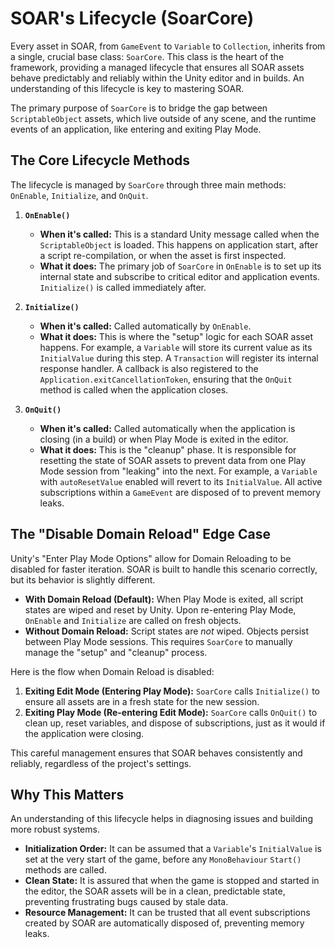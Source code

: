 # SOAR's Lifecycle (SoarCore)

Every asset in SOAR, from `GameEvent` to `Variable` to `Collection`, inherits from a single, crucial base class: `SoarCore`. This class is the heart of the framework, providing a managed lifecycle that ensures all SOAR assets behave predictably and reliably within the Unity editor and in builds. An understanding of this lifecycle is key to mastering SOAR.

The primary purpose of `SoarCore` is to bridge the gap between `ScriptableObject` assets, which live outside of any scene, and the runtime events of an application, like entering and exiting Play Mode.

## The Core Lifecycle Methods

The lifecycle is managed by `SoarCore` through three main methods: `OnEnable`, `Initialize`, and `OnQuit`.

1.  **`OnEnable()`**
    *   **When it's called:** This is a standard Unity message called when the `ScriptableObject` is loaded. This happens on application start, after a script re-compilation, or when the asset is first inspected.
    *   **What it does:** The primary job of `SoarCore` in `OnEnable` is to set up its internal state and subscribe to critical editor and application events. `Initialize()` is called immediately after.

2.  **`Initialize()`**
    *   **When it's called:** Called automatically by `OnEnable`.
    *   **What it does:** This is where the "setup" logic for each SOAR asset happens. For example, a `Variable` will store its current value as its `InitialValue` during this step. A `Transaction` will register its internal response handler. A callback is also registered to the `Application.exitCancellationToken`, ensuring that the `OnQuit` method is called when the application closes.

3.  **`OnQuit()`**
    *   **When it's called:** Called automatically when the application is closing (in a build) or when Play Mode is exited in the editor.
    *   **What it does:** This is the "cleanup" phase. It is responsible for resetting the state of SOAR assets to prevent data from one Play Mode session from "leaking" into the next. For example, a `Variable` with `autoResetValue` enabled will revert to its `InitialValue`. All active subscriptions within a `GameEvent` are disposed of to prevent memory leaks.

## The "Disable Domain Reload" Edge Case

Unity's "Enter Play Mode Options" allow for Domain Reloading to be disabled for faster iteration. SOAR is built to handle this scenario correctly, but its behavior is slightly different.

*   **With Domain Reload (Default):** When Play Mode is exited, all script states are wiped and reset by Unity. Upon re-entering Play Mode, `OnEnable` and `Initialize` are called on fresh objects.
*   **Without Domain Reload:** Script states are *not* wiped. Objects persist between Play Mode sessions. This requires `SoarCore` to manually manage the "setup" and "cleanup" process.

Here is the flow when Domain Reload is disabled:

1.  **Exiting Edit Mode (Entering Play Mode):** `SoarCore` calls `Initialize()` to ensure all assets are in a fresh state for the new session.
2.  **Exiting Play Mode (Re-entering Edit Mode):** `SoarCore` calls `OnQuit()` to clean up, reset variables, and dispose of subscriptions, just as it would if the application were closing.

This careful management ensures that SOAR behaves consistently and reliably, regardless of the project's settings.

## Why This Matters

An understanding of this lifecycle helps in diagnosing issues and building more robust systems.

*   **Initialization Order:** It can be assumed that a `Variable`'s `InitialValue` is set at the very start of the game, before any `MonoBehaviour` `Start()` methods are called.
*   **Clean State:** It is assured that when the game is stopped and started in the editor, the SOAR assets will be in a clean, predictable state, preventing frustrating bugs caused by stale data.
*   **Resource Management:** It can be trusted that all event subscriptions created by SOAR are automatically disposed of, preventing memory leaks.